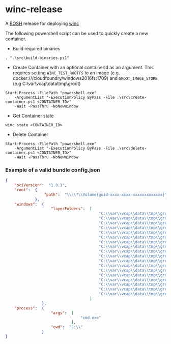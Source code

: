 # winc-release

A [BOSH](http://docs.cloudfoundry.org/bosh/) release for deploying [winc](https://github.com/cloudfoundry-incubator/winc)

The following powershell script can be used to quickly create a new container.

  

- Build required binaries

```
. ".\src\build-binaries.ps1"
```
 
  

- Create Container with an optional containerId as an argument. This requires
  setting `WINC_TEST_ROOTFS` to an image (e.g. docker:///cloudfoundry/windows2016fs:1709)
  and `GROOT_IMAGE_STORE` (e.g  C:\var\vcap\data\tmp\groot)

```
Start-Process -FilePath "powershell.exe" 
    -ArgumentList "-ExecutionPolicy ByPass -File .\src\create-container.ps1 <CONTAINER_ID>" 
    -Wait -PassThru -NoNewWindow
```
 
  

- Get Container state

```
winc state <CONTAINER_ID>
```
 
  

- Delete Container

```
Start-Process -FilePath "powershell.exe" 
    -ArgumentList "-ExecutionPolicy ByPass -File .\src\delete-container.ps1 <CONTAINER_ID>" 
    -Wait -PassThru -NoNewWindow
```
 
  

### Example of a valid bundle config.json

```json
{
    "ociVersion":  "1.0.1",
    "root":  {
                 "path":  "\\\\?\\Volume{guid-xxxx-xxxx-xxxxxxxxxxxxx}"
             },
    "windows":  {
                    "layerFolders":  [
                                         "C:\\var\\vcap\\data\\tmp\\groot\\layers\\06a9db04b9c019c56ef2071ec5e04bf3d846df529e965bed517d3c6c6f365f5c",
                                         "C:\\var\\vcap\\data\\tmp\\groot\\layers\\a181a3a264479661c6363e0ed6002ba0e0679075878c0ba15871f1ee6124bdc4",
                                         "C:\\var\\vcap\\data\\tmp\\groot\\layers\\8e64d377ebde1b04915578084e5fd45b418476f0a83ac34ab8403395fc5c8afb",
                                         "C:\\var\\vcap\\data\\tmp\\groot\\layers\\d8a1576b712062d65564f4ac2c945ec9b3904d3e862aa419b9f3ec4ecd7dcc5e",
                                         "C:\\var\\vcap\\data\\tmp\\groot\\layers\\940e6bef60ccbade6c79e3aebd37056b99c1b4b1b1cf078fb61449fc66847acf",
                                         "C:\\var\\vcap\\data\\tmp\\groot\\layers\\21e1040cb34042501fba856d22374f86fe9d4e85c2dc30589b10e6952010eb90",
                                         "C:\\var\\vcap\\data\\tmp\\groot\\layers\\2adf82971e2a2c010574bce222488aa475f0d21350dc91a69463f2ebc81af4af",
                                         "C:\\var\\vcap\\data\\tmp\\groot\\layers\\37c57ee42e411391a57887ca33ffc167803f6f614974387e357d671be11e27d8",
                                         "C:\\var\\vcap\\data\\tmp\\groot\\layers\\d2a9e86abf9c33b3886b8254c3cb209ac09569b7debd0fd591189a62668ddf8d",
                                         "C:\\var\\vcap\\data\\tmp\\groot\\layers\\9965105c1ed4b92c8459655e0928b98e576a6a3418d2f90b71da3b2987923d44",
                                         "C:\\var\\vcap\\data\\tmp\\groot\\layers\\9679c9f82c212f3c5c21b669862b9204a226282afe8ee95a6f36bafbbd6d3803",
                                         "C:\\var\\vcap\\data\\tmp\\groot\\layers\\e1483b9136e8f0bd5da07c8c777af53267c46ae3202cde8fd9a27ae96c75bf19",
                                         "C:\\var\\vcap\\data\\tmp\\groot\\layers\\dafa13b56583dcd4bf351caa04f8f255442dbd2f778799fb27a5505a113b18b0",
                                         "C:\\var\\vcap\\data\\tmp\\groot\\layers\\3cb4b2862ca544387ca9f550d883e47463944905cf7e0180a7ec7f2256a127cc",
                                         "C:\\var\\vcap\\data\\tmp\\groot\\layers\\9ac62c85c97ba9e43b629af4f09624eafbba2ba22a2d53f35d042d000ab6f4ca",
                                         "C:\\var\\vcap\\data\\tmp\\groot\\layers\\85f4941227b6a9bd8d9db5e37d7640e6afd19fbf47a0f2a31c364f01e3f4d4a9",
                                         "C:\\var\\vcap\\data\\tmp\\groot\\layers\\9da3fb7418da9ddad6f8a6c180db52a0bd471a070eee3ba9a127a8038113f005",
                                         "C:\\var\\vcap\\data\\tmp\\groot\\layers\\4bfe49d7bc33014df317149be23a71dfe176f2ddd6a78977068a37973dde89d8"
                                     ]
                },
    "process":  {
                    "args":  [
                                 "cmd.exe"
                             ],
                    "cwd":  "C:\\"
                }
}
```
 

